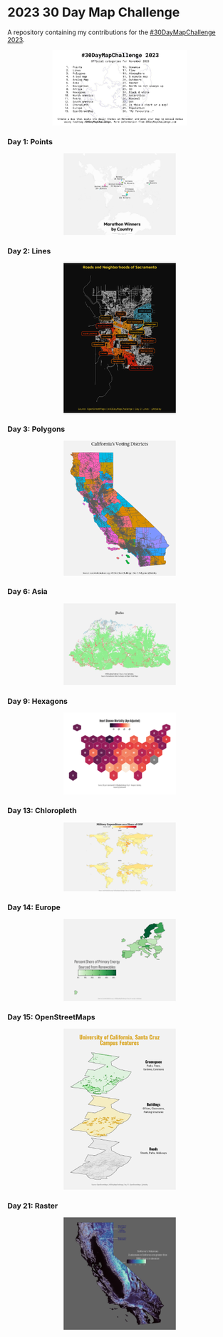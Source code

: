 # 2023 30 Day Map Challenge

A repository containing my contributions for the [#30DayMapChallenge 2023](https://30daychartchallenge.org/).

<p align="center">
<img src="2023_prompts.png?raw=true" width=60%>
</p>

### Day 1: Points
<p align="center">
  <img src="maps/01_points.png?raw=true" width=50%>
</p>

### Day 2: Lines
<p align="center">
  <img src="maps/02_lines.png?raw=true" width=50%>
</p>

### Day 3: Polygons
<p align="center">
  <img src="maps/03_polygons.png?raw=true" width=50%>
</p>

### Day 6: Asia
<p align="center">
  <img src="maps/06_asia.png?raw=true" width=50%>
</p>

### Day 9: Hexagons
<p align="center">
  <img src="maps/09_hexagons.png?raw=true" width=50%>
</p>

### Day 13: Chloropleth
<p align="center">
  <img src="maps/13_chloropleth.png?raw=true" width=50%>
</p>

### Day 14: Europe
<p align="center">
  <img src="maps/14_europe.png?raw=true" width=50%>
</p>

### Day 15: OpenStreetMaps
<p align="center">
  <img src="maps/15_openstreetmaps.png?raw=true" width=50%>
</p>

### Day 21: Raster
<p align="center">
  <img src="maps/21_raster.png?raw=true" width=50%>
</p>
